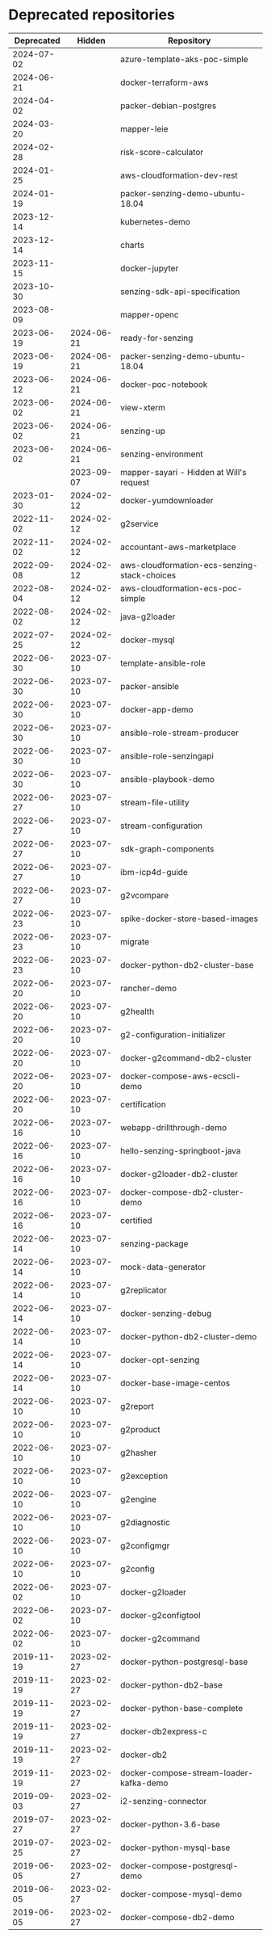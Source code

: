 # Deprecated repositories

| Deprecated | Hidden     | Repository                                   |
|------------|------------|----------------------------------------------|
| 2024-07-02 |            | azure-template-aks-poc-simple                |
| 2024-06-21 |            | docker-terraform-aws                         |
| 2024-04-02 |            | packer-debian-postgres                       |
| 2024-03-20 |            | mapper-leie                                  |
| 2024-02-28 |            | risk-score-calculator                        |
| 2024-01-25 |            | aws-cloudformation-dev-rest                  |
| 2024-01-19 |            | packer-senzing-demo-ubuntu-18.04             |
| 2023-12-14 |            | kubernetes-demo                              |
| 2023-12-14 |            | charts                                       |
| 2023-11-15 |            | docker-jupyter                               |
| 2023-10-30 |            | senzing-sdk-api-specification                |
| 2023-08-09 |            | mapper-openc                                 |
| 2023-06-19 | 2024-06-21 | ready-for-senzing                            |
| 2023-06-19 | 2024-06-21 | packer-senzing-demo-ubuntu-18.04             |
| 2023-06-12 | 2024-06-21 | docker-poc-notebook                          |
| 2023-06-02 | 2024-06-21 | view-xterm                                   |
| 2023-06-02 | 2024-06-21 | senzing-up                                   |
| 2023-06-02 | 2024-06-21 | senzing-environment                          |
|            | 2023-09-07 | mapper-sayari - Hidden at Will's request     |
| 2023-01-30 | 2024-02-12 | docker-yumdownloader                         |
| 2022-11-02 | 2024-02-12 | g2service                                    |
| 2022-11-02 | 2024-02-12 | accountant-aws-marketplace                   |
| 2022-09-08 | 2024-02-12 | aws-cloudformation-ecs-senzing-stack-choices |
| 2022-08-04 | 2024-02-12 | aws-cloudformation-ecs-poc-simple            |
| 2022-08-02 | 2024-02-12 | java-g2loader                                |
| 2022-07-25 | 2024-02-12 | docker-mysql                                 |
| 2022-06-30 | 2023-07-10 | template-ansible-role                        |
| 2022-06-30 | 2023-07-10 | packer-ansible                               |
| 2022-06-30 | 2023-07-10 | docker-app-demo                              |
| 2022-06-30 | 2023-07-10 | ansible-role-stream-producer                 |
| 2022-06-30 | 2023-07-10 | ansible-role-senzingapi                      |
| 2022-06-30 | 2023-07-10 | ansible-playbook-demo                        |
| 2022-06-27 | 2023-07-10 | stream-file-utility                          |
| 2022-06-27 | 2023-07-10 | stream-configuration                         |
| 2022-06-27 | 2023-07-10 | sdk-graph-components                         |
| 2022-06-27 | 2023-07-10 | ibm-icp4d-guide                              |
| 2022-06-27 | 2023-07-10 | g2vcompare                                   |
| 2022-06-23 | 2023-07-10 | spike-docker-store-based-images              |
| 2022-06-23 | 2023-07-10 | migrate                                      |
| 2022-06-23 | 2023-07-10 | docker-python-db2-cluster-base               |
| 2022-06-20 | 2023-07-10 | rancher-demo                                 |
| 2022-06-20 | 2023-07-10 | g2health                                     |
| 2022-06-20 | 2023-07-10 | g2-configuration-initializer                 |
| 2022-06-20 | 2023-07-10 | docker-g2command-db2-cluster                 |
| 2022-06-20 | 2023-07-10 | docker-compose-aws-ecscli-demo               |
| 2022-06-20 | 2023-07-10 | certification                                |
| 2022-06-16 | 2023-07-10 | webapp-drillthrough-demo                     |
| 2022-06-16 | 2023-07-10 | hello-senzing-springboot-java                |
| 2022-06-16 | 2023-07-10 | docker-g2loader-db2-cluster                  |
| 2022-06-16 | 2023-07-10 | docker-compose-db2-cluster-demo              |
| 2022-06-16 | 2023-07-10 | certified                                    |
| 2022-06-14 | 2023-07-10 | senzing-package                              |
| 2022-06-14 | 2023-07-10 | mock-data-generator                          |
| 2022-06-14 | 2023-07-10 | g2replicator                                 |
| 2022-06-14 | 2023-07-10 | docker-senzing-debug                         |
| 2022-06-14 | 2023-07-10 | docker-python-db2-cluster-demo               |
| 2022-06-14 | 2023-07-10 | docker-opt-senzing                           |
| 2022-06-14 | 2023-07-10 | docker-base-image-centos                     |
| 2022-06-10 | 2023-07-10 | g2report                                     |
| 2022-06-10 | 2023-07-10 | g2product                                    |
| 2022-06-10 | 2023-07-10 | g2hasher                                     |
| 2022-06-10 | 2023-07-10 | g2exception                                  |
| 2022-06-10 | 2023-07-10 | g2engine                                     |
| 2022-06-10 | 2023-07-10 | g2diagnostic                                 |
| 2022-06-10 | 2023-07-10 | g2configmgr                                  |
| 2022-06-10 | 2023-07-10 | g2config                                     |
| 2022-06-02 | 2023-07-10 | docker-g2loader                              |
| 2022-06-02 | 2023-07-10 | docker-g2configtool                          |
| 2022-06-02 | 2023-07-10 | docker-g2command                             |
| 2019-11-19 | 2023-02-27 | docker-python-postgresql-base                |
| 2019-11-19 | 2023-02-27 | docker-python-db2-base                       |
| 2019-11-19 | 2023-02-27 | docker-python-base-complete                  |
| 2019-11-19 | 2023-02-27 | docker-db2express-c                          |
| 2019-11-19 | 2023-02-27 | docker-db2                                   |
| 2019-11-19 | 2023-02-27 | docker-compose-stream-loader-kafka-demo      |
| 2019-09-03 | 2023-02-27 | i2-senzing-connector                         |
| 2019-07-27 | 2023-02-27 | docker-python-3.6-base                       |
| 2019-07-25 | 2023-02-27 | docker-python-mysql-base                     |
| 2019-06-05 | 2023-02-27 | docker-compose-postgresql-demo               |
| 2019-06-05 | 2023-02-27 | docker-compose-mysql-demo                    |
| 2019-06-05 | 2023-02-27 | docker-compose-db2-demo                      |

